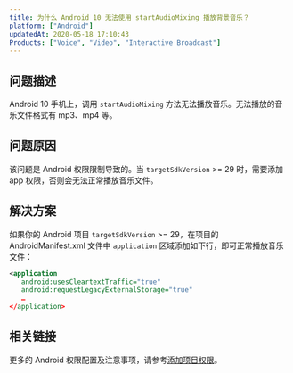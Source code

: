 ```yaml
---
title: 为什么 Android 10 无法使用 startAudioMixing 播放背景音乐？
platform: ["Android"]
updatedAt: 2020-05-18 17:10:43
Products: ["Voice", "Video", "Interactive Broadcast"]
---
```


## 问题描述

Android 10 手机上，调用 `startAudioMixing` 方法无法播放音乐。无法播放的音乐文件格式有 mp3、mp4 等。

## 问题原因

该问题是 Android 权限限制导致的。当 `targetSdkVersion` >= 29 时，需要添加 app 权限，否则会无法正常播放音乐文件。

## 解决方案

如果你的 Android 项目 `targetSdkVersion` >= 29，在项目的 AndroidManifest.xml 文件中 `application` 区域添加如下行，即可正常播放音乐文件：

```xml
<application
   android:usesCleartextTraffic="true"
   android:requestLegacyExternalStorage="true"
   …
</application>
```

## 相关链接

更多的 Android 权限配置及注意事项，请参考[添加项目权限](https://docs-preview.agoralab.co/cn/Interactive%20Broadcast/start_live_android?platform=Android#%E6%B7%BB%E5%8A%A0%E9%A1%B9%E7%9B%AE%E6%9D%83%E9%99%90)。
